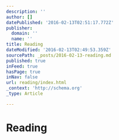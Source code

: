 ```yaml
---
description: ''
author: []
datePublished: '2016-02-13T02:51:17.772Z'
publisher:
  domain: ''
  name: ''
title: Reading
dateModified: '2016-02-13T02:49:53.359Z'
sourcePath: _posts/2016-02-13-reading.md
published: true
inFeed: true
hasPage: true
inNav: false
url: reading/index.html
_context: 'http://schema.org'
_type: Article

---
```

# Reading